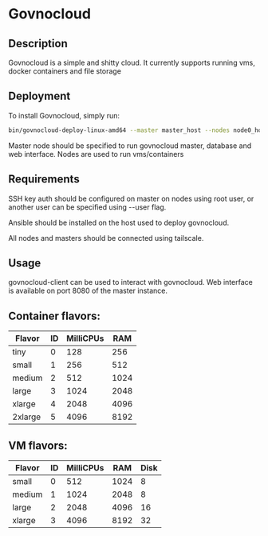 # Govnocloud

## Description

Govnocloud is a simple and shitty cloud.
It currently supports running vms, docker containers and file storage

## Deployment

To install Govnocloud, simply run:
```bash
bin/govnocloud-deploy-linux-amd64 --master master_host --nodes node0_host, node1_host
```
Master node should be specified to run govnocloud master, database and web interface.
Nodes are used to run vms/containers

## Requirements

SSH key auth should be configured on master on nodes using root user, or another user can be specified using --user flag.

Ansible should be installed on the host used to deploy govnocloud.

All nodes and masters should be connected using tailscale.

## Usage

govnocloud-client can be used to interact with govnocloud.
Web interface is available on port 8080 of the master instance.

## Container flavors:
| Flavor  | ID | MilliCPUs | RAM  |
| ------- | -- | --------- | ---- |
| tiny    | 0  | 128       | 256  |
| small   | 1  | 256       | 512  |
| medium  | 2  | 512       | 1024 |
| large   | 3  | 1024      | 2048 |
| xlarge  | 4  | 2048      | 4096 |
| 2xlarge | 5  | 4096      | 8192 |

## VM flavors:
| Flavor | ID | MilliCPUs | RAM  | Disk |
| ------ | -- | --------- | ---- | ---- |
| small  | 0  | 512       | 1024 | 8    |
| medium | 1  | 1024      | 2048 | 8    |
| large  | 2  | 2048      | 4096 | 16   |
| xlarge | 3  | 4096      | 8192 | 32   |